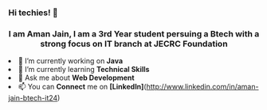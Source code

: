 ### Hi techies! 👋

<h3 align="center">I am Aman Jain, I am a 3rd Year student persuing a Btech with a strong focus on IT branch at JECRC Foundation</h3

- 🔭 I’m currently working on **Java**
- 🌱 I’m currently learning **Technical Skills**
- 💬 Ask me about **Web Development**
- 📫 You can **Connect** me on **[LinkedIn]**(http://www.linkedin.com/in/aman-jain-btech-it24)


